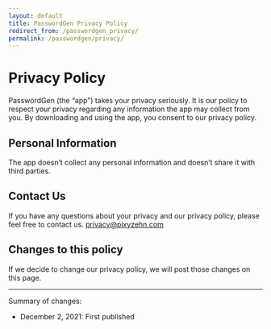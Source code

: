 ```yaml
---
layout: default
title: PasswordGen Privacy Policy
redirect_from: /passwordgen_privacy/
permalink: /passwordgen/privacy/
---
```


# Privacy Policy

PasswordGen (the “app”) takes your privacy seriously. It is our policy to respect your privacy regarding any
        information the app may collect from you. By downloading and using the app, you consent to our privacy policy.

## Personal Information

The app doesn’t collect any personal information and doesn’t share it with third parties.

## Contact Us

If you have any questions about your privacy and our privacy policy, please feel free to contact us. <a href="mailto:privacy@pixyzehn.com">privacy@pixyzehn.com</a>

## Changes to this policy

If we decide to change our privacy policy, we will post those changes on this page.

---

Summary of changes:
- December 2, 2021: First published
